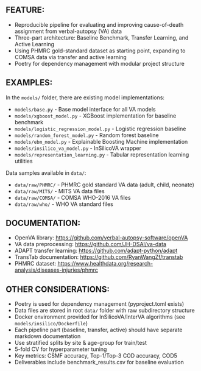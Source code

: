 ## FEATURE:

- Reproducible pipeline for evaluating and improving cause-of-death assignment from verbal-autopsy (VA) data
- Three-part architecture: Baseline Benchmark, Transfer Learning, and Active Learning
- Using PHMRC gold-standard dataset as starting point, expanding to COMSA data via transfer and active learning
- Poetry for dependency management with modular project structure

## EXAMPLES:

In the `models/` folder, there are existing model implementations:
- `models/base.py` - Base model interface for all VA models
- `models/xgboost_model.py` - XGBoost implementation for baseline benchmark
- `models/logistic_regression_model.py` - Logistic regression baseline
- `models/random_forest_model.py` - Random forest baseline
- `models/ebm_model.py` - Explainable Boosting Machine implementation
- `models/insilico_va_model.py` - InSilicoVA wrapper
- `models/representation_learning.py` - Tabular representation learning utilities

Data samples available in `data/`:
- `data/raw/PHMRC/` - PHMRC gold standard VA data (adult, child, neonate)
- `data/raw/MITS/` - MITS VA data files
- `data/raw/COMSA/` - COMSA WHO-2016 VA files
- `data/raw/who/` - WHO VA standard files

## DOCUMENTATION:

- OpenVA library: https://github.com/verbal-autopsy-software/openVA
- VA data preprocessing: https://github.com/JH-DSAI/va-data
- ADAPT transfer learning: https://github.com/adapt-python/adapt
- TransTab documentation: https://github.com/RyanWangZf/transtab
- PHMRC dataset: https://www.healthdata.org/research-analysis/diseases-injuries/phmrc

## OTHER CONSIDERATIONS:

- Poetry is used for dependency management (pyproject.toml exists)
- Data files are stored in root `data/` folder with raw subdirectory structure
- Docker environment provided for InSilicoVA/InterVA algorithms (see `models/insilico/Dockerfile`)
- Each pipeline part (baseline, transfer, active) should have separate markdown documentation
- Use stratified splits by site & age-group for train/test
- 5-fold CV for hyperparameter tuning
- Key metrics: CSMF accuracy, Top-1/Top-3 COD accuracy, COD5
- Deliverables include benchmark_results.csv for baseline evaluation